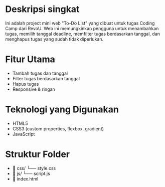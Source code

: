# Deskripsi singkat
Ini adalah project mini web "To-Do List" yang dibuat untuk tugas Coding Camp dari RevoU. Web ini memungkinkan pengguna untuk menambahkan tugas, memilih tanggal deadline, memfilter tugas berdasarkan tanggal, dan menghapus tugas yang sudah tidak diperlukan.

# Fitur Utama
 - Tambah tugas dan tanggal
 - Filter tugas berdasarkan tanggal
 - Hapus tugas
 - Responsive & ringan

# Teknologi yang Digunakan
 - HTML5
 - CSS3 (custom properties, flexbox, gradient)
 - JavaScript

# Struktur Folder
 - 📁 css/ └── style.css
 - 📁 js/ └── script.js
 - 📄 index.html
